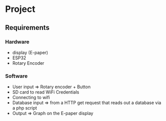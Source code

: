# Project

## Requirements
### Hardware
* display (E-paper)
* ESP32
* Rotary Encoder
### Software
* User input => Rotary encoder + Button
* SD card to read WiFi Credentials
* Connecting to wifi
* Database input => from a HTTP get request that reads out a database via a php script
* Output => Graph on the E-paper display
